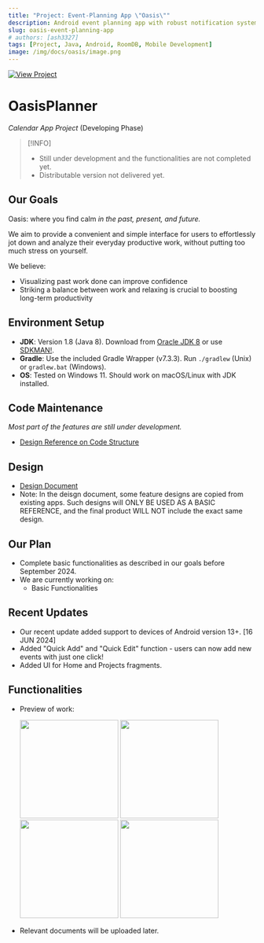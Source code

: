 ```yaml
---
title: "Project: Event-Planning App \"Oasis\""
description: Android event planning app with robust notification system and SQL database
slug: oasis-event-planning-app
# authors: [ash3327]
tags: [Project, Java, Android, RoomDB, Mobile Development]
image: /img/docs/oasis/image.png
---
```


[![View Project](https://img.shields.io/badge/View_Project-Event--Planning%20App%20'Oasis'-4285F4?style=flat&logo=github&logoColor=white)](https://github.com/ash3327/OasisPlanner/tree/development)


# OasisPlanner 
_Calendar App Project_ (Developing Phase)

> [!INFO]
> * Still under development and the functionalities are not completed yet.
> * Distributable version not delivered yet.

## Our Goals

Oasis: where you find calm _in the past, present, and future._

We aim to provide a convenient and simple interface for users to effortlessly jot down and analyze their everyday productive work, without putting too much stress on yourself. 

We believe:
- Visualizing past work done can improve confidence
- Striking a balance between work and relaxing is crucial to boosting long-term productivity

## Environment Setup

- **JDK**: Version 1.8 (Java 8). Download from [Oracle JDK 8](https://www.oracle.com/java/technologies/javase-jdk8-downloads.html) or use [SDKMAN!](https://sdkman.io/).
- **Gradle**: Use the included Gradle Wrapper (v7.3.3). Run `./gradlew` (Unix) or `gradlew.bat` (Windows).
- **OS**: Tested on Windows 11. Should work on macOS/Linux with JDK installed.

## Code Maintenance
_Most part of the features are still under development._
- [Design Reference on Code Structure](https://github.com/ash3327/OasisPlanner/tree/development/markdowns/code_structure.md)

## Design
- [Design Document](https://github.com/ash3327/OasisPlanner/tree/development/markdowns/first_draft_design_doc.png)
- Note: In the deisgn document, some feature designs are copied from existing apps. Such designs will ONLY BE USED AS A BASIC REFERENCE, and the final product WILL NOT include the exact same design.

## Our Plan
- Complete basic functionalities as described in our goals before September 2024.
- We are currently working on:
  - Basic Functionalities

## Recent Updates
- Our recent update added support to devices of Android version 13+. [16 JUN 2024]
- Added "Quick Add" and "Quick Edit" function - users can now add new events with just one click!
- Added UI for Home and Projects fragments.

## Functionalities
- Preview of work:

  <img src="https://github.com/ash3327/ash3327/assets/86100752/3548ccde-c41b-440f-af3d-4f35303066e4" width="200"/>
  <img src="https://github.com/ash3327/ash3327/assets/86100752/73996de9-525e-4c91-a27d-f76b8054de93" width="200"/>
  <img src="https://github.com/ash3327/ash3327/assets/86100752/43f12dbf-4ab5-45ec-9f50-6086b3f7e601" width="200"/>
  <img src="https://github.com/ash3327/ash3327/assets/86100752/82471662-dfac-44f0-bbc5-c06190d2a21e" width="200"/>

- Relevant documents will be uploaded later.

